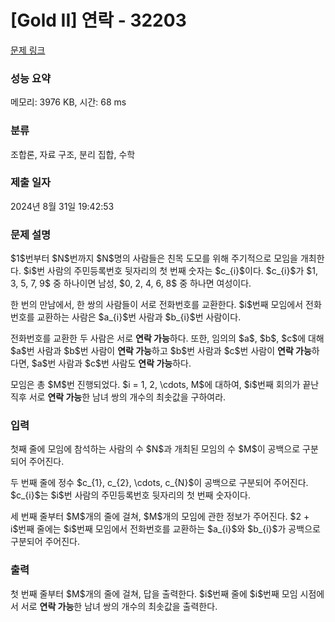 # [Gold II] 연락 - 32203 

[문제 링크](https://www.acmicpc.net/problem/32203) 

### 성능 요약

메모리: 3976 KB, 시간: 68 ms

### 분류

조합론, 자료 구조, 분리 집합, 수학

### 제출 일자

2024년 8월 31일 19:42:53

### 문제 설명

<p>$1$번부터 $N$번까지 $N$명의 사람들은 친목 도모를 위해 주기적으로 모임을 개최한다. $i$번 사람의 주민등록번호 뒷자리의 첫 번째 숫자는 $c_{i}$이다. $c_{i}$가  $1, 3, 5, 7, 9$ 중 하나이면 남성, $0, 2, 4, 6, 8$ 중 하나면 여성이다.</p>

<p>한 번의 만남에서, 한 쌍의 사람들이 서로 전화번호를 교환한다. $i$번째 모임에서 전화번호를 교환하는 사람은 $a_{i}$번 사람과 $b_{i}$번 사람이다.</p>

<p>전화번호를 교환한 두 사람은 서로 <strong>연락 가능</strong>하다. 또한, 임의의 $a$, $b$, $c$에 대해 $a$번 사람과 $b$번 사람이 <strong>연락 가능</strong>하고 $b$번 사람과 $c$번 사람이 <strong>연락 가능</strong>하다면, $a$번 사람과 $c$번 사람도 <strong>연락 가능</strong>하다. </p>

<p>모임은 총 $M$번 진행되었다. $i = 1, 2, \cdots, M$에 대하여, $i$번째 회의가 끝난 직후 서로 <strong>연락 가능</strong>한 남녀 쌍의 개수의 최솟값을 구하여라. </p>

### 입력 

 <p>첫째 줄에 모임에 참석하는 사람의 수 $N$과 개최된 모임의 수 $M$이 공백으로 구분되어 주어진다.</p>

<p>두 번째 줄에 정수 $c_{1}, c_{2}, \cdots, c_{N}$이 공백으로 구분되어 주어진다. $c_{i}$는 $i$번 사람의 주민등록번호 뒷자리의 첫 번째 숫자이다.</p>

<p>세 번째 줄부터 $M$개의 줄에 걸쳐, $M$개의 모임에 관한 정보가 주어진다. $2 + i$번째 줄에는 $i$번째 모임에서 전화번호를 교환하는 $a_{i}$와 $b_{i}$가 공백으로 구분되어 주어진다.</p>

### 출력 

 <p>첫 번째 줄부터 $M$개의 줄에 걸쳐, 답을 출력한다. $i$번째 줄에 $i$번째 모임 시점에서 서로 <strong>연락 가능</strong>한 남녀 쌍의 개수의 최솟값을 출력한다.</p>

